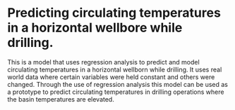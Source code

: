 # Predicting circulating temperatures in a horizontal wellbore while drilling.
This is a model that uses regression analysis to predict and model circulating temperatures in a horizontal wellborn while drilling.
It uses real world data where certain variables were held constant and others were changed.  Through the use of regression analysis 
this model can be used as a prototype to predict circulating temperatures in drilling operations where the basin temperatures
are elevated.
